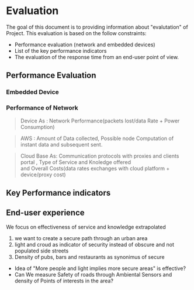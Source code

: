 # Evaluation

The goal of this document is to providing information about "evalutation" of Project. This evaluation is based on the follow constraints:

- Performance evaluation (network and embedded devices)
- List of the key performance indicators
- The evaluation of the response time from an end-user point of view.

## Performance Evaluation
### Embedded Device
### Performance of Network 



> Device As : Network Performance(packets lost/data Rate + Power Consumption)

> AWS : Amount of Data collected, Possible node  Computation of instant data and subsequent sent.

>Cloud Base As:  Communication protocols with proxies and clients portal , Type of Service and Knoledge offered  
and Overall Costs(data rates exchanges with cloud platform + device/proxy cost)
## Key Performance indicators

## End-user experience
We focus on effectiveness of service and knowledge extrapolated
1.  we want to create a secure path through an urban area
2. light and croud as indicator of security instead of obscure and not populated side streets
3. Density of pubs, bars and restaurants as synonimus of secure

- Idea of "More people and light implies more secure areas" is effective? 
- Can We measure Safety of roads through Ambiental Sensors and density of Points of interests in the area?
